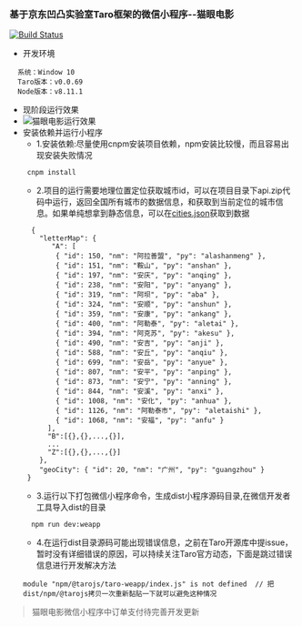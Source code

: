 ### 基于京东凹凸实验室Taro框架的微信小程序--猫眼电影
[![Build Status](https://travis-ci.com/Harhao/miniProgram.svg?branch=master)](https://travis-ci.com/Harhao/miniProgram)

-  开发环境
  ```
    系统：Window 10
    Taro版本：v0.0.69
    Node版本：v8.11.1
  ```
- 现阶段运行效果
- ![猫眼电影运行效果](https://github.com/Harhao/miniProgram/blob/master/demo1.gif?raw=true)
- 安装依赖并运行小程序
    - 1.安装依赖:尽量使用cnpm安装项目依赖，npm安装比较慢，而且容易出现安装失败情况
    ```
     cnpm install
    ```
    - 2.项目的运行需要地理位置定位获取城市id，可以在项目目录下api.zip代码中运行，返回全国所有城市的数据信息，和获取到当前定位的城市信息。如果单纯想拿到静态信息，可以在[cities.json](https://github.com/Harhao/crawEyeCatCities/blob/master/getCity/cities.json)获取到数据
    ```
      {
        "letterMap": {
           "A": [
            { "id": 150, "nm": "阿拉善盟", "py": "alashanmeng" },
            { "id": 151, "nm": "鞍山", "py": "anshan" },
            { "id": 197, "nm": "安庆", "py": "anqing" },
            { "id": 238, "nm": "安阳", "py": "anyang" },
            { "id": 319, "nm": "阿坝", "py": "aba" },
            { "id": 324, "nm": "安顺", "py": "anshun" },
            { "id": 359, "nm": "安康", "py": "ankang" },
            { "id": 400, "nm": "阿勒泰", "py": "aletai" },
            { "id": 394, "nm": "阿克苏", "py": "akesu" },
            { "id": 490, "nm": "安吉", "py": "anji" },
            { "id": 588, "nm": "安丘", "py": "anqiu" },
            { "id": 699, "nm": "安岳", "py": "anyue" },
            { "id": 807, "nm": "安平", "py": "anping" },
            { "id": 873, "nm": "安宁", "py": "anning" },
            { "id": 844, "nm": "安溪", "py": "anxi" },
            { "id": 1008, "nm": "安化", "py": "anhua" },
            { "id": 1126, "nm": "阿勒泰市", "py": "aletaishi" },
            { "id": 1068, "nm": "安福", "py": "anfu" }
          ],
          "B":[{},{},...,{}],
          ...
          "Z":[{},{},...,{}]
        },
        "geoCity": { "id": 20, "nm": "广州", "py": "guangzhou" }
     }
    ```
    - 3.运行以下打包微信小程序命令，生成dist小程序源码目录,在微信开发者工具导入dist的目录
    ```
      npm run dev:weapp
    ```
    - 4.在运行dist目录源码可能出现错误信息，之前在Taro开源库中提issue，暂时没有详细错误的原因，可以持续关注Taro官方动态，下面是跳过错误信息进行开发解决方法
    ```
    module "npm/@tarojs/taro-weapp/index.js" is not defined  // 把dist/npm/@tarojs拷贝一次重新黏贴一下就可以避免这种情况
    ```
> 猫眼电影微信小程序中订单支付待完善开发更新

